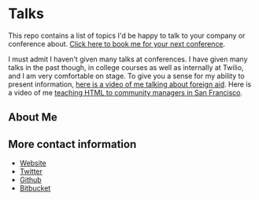# Talks

This repo contains a list of topics I'd be happy to talk to your company or
conference about. [Click here to book me for your next conference][mailto].

[mailto]: kevin+talks@burke.dev

I must admit I haven't given many talks at conferences. I have given many
talks in the past though, in college courses as well as internally at Twilio,
and I am very comfortable on stage. To give you a sense for my ability
to present information, [here is a video of me talking about foreign aid][aid].
Here is a video of me [teaching HTML to community managers in San
Francisco][html].

[aid]: http://www.youtube.com/watch?v=sdMoE7mr9H0
[html]: http://www.youtube.com/watch?v=wcA_UxnBv60

## About Me

## More contact information

* [Website][site]
* [Twitter][twitter]
* [Github][github]
* [Bitbucket][bitbucket]

[twilio-github]: https://github.com/twilio
[site]: http://kevin.burke.dev
[twitter]: https://twitter.com/derivativeburke
[github]: https://github.com/kevinburke
[bitbucket]: https://bitbucket.org/kevinburke
